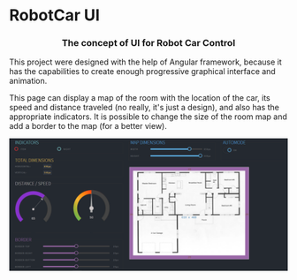 # RobotCar UI

<h3 align="center">The concept of UI for Robot Car Control</h3> 

This project were designed with the help of Angular framework, because it has the capabilities to create enough progressive graphical interface and animation.

This page can display a map of the room with the location of the car, its speed and distance traveled (no really, it's just a design), and also has the appropriate indicators. It is possible to change the size of the room map and add a border to the map (for a better view).

<p align="center">
    <img src="img/home.png" alt="Example">
</p>